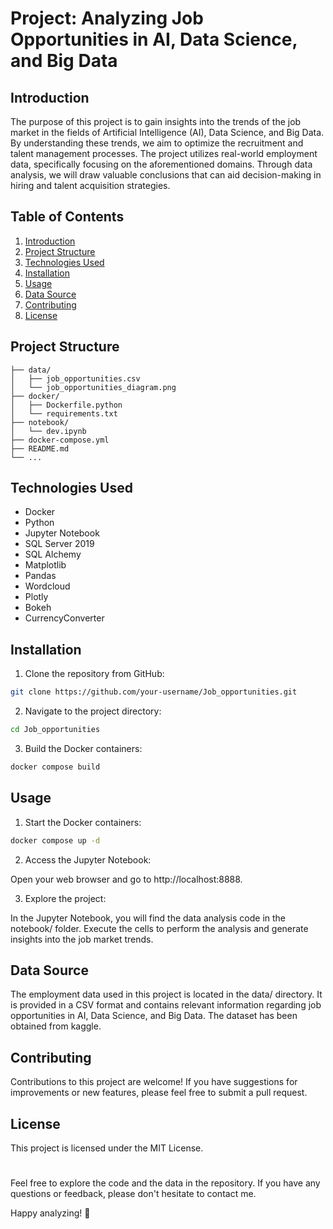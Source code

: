 # Project: Analyzing Job Opportunities in AI, Data Science, and Big Data

## Introduction

The purpose of this project is to gain insights into the trends of the job market in the fields of Artificial Intelligence (AI), Data Science, and Big Data. By understanding these trends, we aim to optimize the recruitment and talent management processes. The project utilizes real-world employment data, specifically focusing on the aforementioned domains. Through data analysis, we will draw valuable conclusions that can aid decision-making in hiring and talent acquisition strategies.

## Table of Contents

1. [Introduction](#introduction)
2. [Project Structure](#project-structure)
3. [Technologies Used](#technologies-used)
4. [Installation](#installation)
5. [Usage](#usage)
6. [Data Source](#data-source)
7. [Contributing](#contributing)
8. [License](#license)

## Project Structure
```
├── data/
│   ├── job_opportunities.csv
│   └── job_opportunities_diagram.png
├── docker/
│   ├── Dockerfile.python
│   └── requirements.txt
├── notebook/
│   └── dev.ipynb
├── docker-compose.yml
├── README.md
└── ...
```
## Technologies Used

- Docker
- Python
- Jupyter Notebook
- SQL Server 2019
- SQL Alchemy
- Matplotlib
- Pandas
- Wordcloud
- Plotly
- Bokeh
- CurrencyConverter

## Installation

1. Clone the repository from GitHub:

```bash
git clone https://github.com/your-username/Job_opportunities.git
```
2. Navigate to the project directory:

```bash
cd Job_opportunities
```
3. Build the Docker containers:

```bash
docker compose build
```

## Usage

1. Start the Docker containers:

```bash
docker compose up -d
```
2. Access the Jupyter Notebook:

Open your web browser and go to http://localhost:8888.

3. Explore the project:

In the Jupyter Notebook, you will find the data analysis code in the notebook/ folder. Execute the cells to perform the analysis and generate insights into the job market trends.

## Data Source

The employment data used in this project is located in the data/ directory. It is provided in a CSV format and contains relevant information regarding job opportunities in AI, Data Science, and Big Data. The dataset has been obtained from kaggle.

## Contributing

Contributions to this project are welcome! If you have suggestions for improvements or new features, please feel free to submit a pull request.

## License

This project is licensed under the MIT License.

# 

Feel free to explore the code and the data in the repository. If you have any questions or feedback, please don't hesitate to contact me.

Happy analyzing! 🚀


